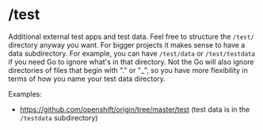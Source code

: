 # /test

Additional external test apps and test data. Feel free to structure the `/test/` directory anyway you want. For bigger projects it makes sense to have a data subdirectory. For example, you can have `/test/data` or `/test/testdata` if you need Go to ignore what's in that directory. Not the Go will also ignore directories of files that begin with "." or "_", so you have more flexibility in terms of how you name your test data directory.

Examples:

* https://github.com/openshift/origin/tree/master/test (test data is in the `/testdata` subdirectory)
